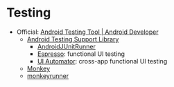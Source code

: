 # Testing




- Official: [Android Testing Tool | Android Developer](https://developer.android.com/tools/testing/testing-tools.html)
    - [Android Testing Support Library](https://developer.android.com/tools/testing/testing-tools.html)
        - [AndroidJUnitRunner](https://developer.android.com/tools/testing-support-library/index.html#AndroidJUnitRunner)
        - [Espresso](https://developer.android.com/tools/testing-support-library/index.html#Espresso): functional UI testing
        - [UI Automator](https://developer.android.com/tools/testing-support-library/index.html#UIAutomator): cross-app functional UI testing
    - [Monkey](https://developer.android.com/tools/help/monkey.html)
    - [monkeyrunner](https://developer.android.com/tools/help/monkeyrunner_concepts.html)

